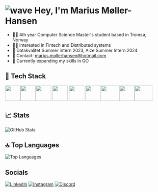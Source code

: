 # ![wave](https://user-images.githubusercontent.com/18350557/176309783-0785949b-9127-417c-8b55-ab5a4333674e.gif) Hey, I'm Marius Møller-Hansen


- 🧑‍💻 4th year Computer Science Master's student based in Tromsø, Norway
- 👨‍💼 Interested in Fintech and Distributed systems
- 💼 Datakvalitet Summer Intern 2023, Aize Summer Intern 2024
- 📩 Contact: marius.mollerhansen@hotmail.com
- 🧠 Currently expanding my skills in GO


## 🔧 Tech Stack

<img src="https://seeklogo.com/images/C/c-sharp-c-logo-02F17714BA-seeklogo.com.png" width="50" height="50"><img src="https://upload.wikimedia.org/wikipedia/commons/c/c3/Python-logo-notext.svg" width="50" height="50"><img src="https://upload.wikimedia.org/wikipedia/commons/6/6a/JavaScript-logo.png" width="50" height="50">
<img src="https://seeklogo.com/images/C/c-programming-language-logo-9B32D017B1-seeklogo.com.png" width="50" height="50">
<img src="https://upload.wikimedia.org/wikipedia/commons/4/4c/Typescript_logo_2020.svg" width="50" height="50">
<img src="https://upload.wikimedia.org/wikipedia/commons/a/a7/React-icon.svg" width="50" height="50"><img src="https://upload.wikimedia.org/wikipedia/commons/8/87/Sql_data_base_with_logo.png" width="60" height="50"><img src="https://cdn.worldvectorlogo.com/logos/next-js.svg" width="50" height="50"><img src="https://blog.thesparktree.com/assets/images/cover_golang.png" width="60" height="50">


## 📈 Stats

![GitHub Stats](https://github-readme-stats.vercel.app/api?username=Rius2g&show_icons=true&theme=radical)

## 🔝 Top Languages

![Top Languages](https://github-readme-stats.vercel.app/api/top-langs/?username=Rius2g&layout=compact&theme=dark)


## Socials
[![LinkedIn](https://img.shields.io/badge/-LinkedIn-0077B5?style=for-the-badge&logo=linkedin&logoColor=white&logoWidth=20&logoHeight=60)](https://www.linkedin.com/in/marius-møller-hansen-0bb44a205/)
[![Instagram](https://img.shields.io/badge/-Instagram-E4405F?style=for-the-badge&logo=instagram&logoColor=white&logoWidth=20&logoHeight=60)](https://www.instagram.com/mariusmollerh/)
[![Discord](https://img.shields.io/badge/-Discord-7289DA?style=for-the-badge&logo=discord&logoColor=white&logoWidth=20&logoHeight=60)](https://discord.com/users/YourDiscordHandle)





